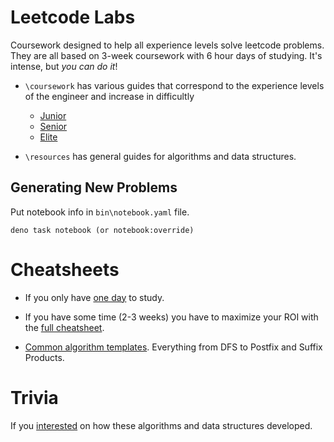 # Leetcode Labs

Coursework designed to help all experience levels solve leetcode problems. They are all based on 3-week coursework with 6 hour days of studying. It's intense, but _you can do it_!

- `\coursework` has various guides that correspond to the experience levels of the engineer and increase in difficultly

  - [Junior](./coursework/guide-junior.md)
  - [Senior](./coursework/guide-senior.md)
  - [Elite](./coursework/guide-elite.md)

- `\resources` has general guides for algorithms and data structures.

## Generating New Problems

Put notebook info in `bin\notebook.yaml` file.

```console
deno task notebook (or notebook:override)
```

# Cheatsheets

- If you only have [one day](./coursework/1day-cheatsheet.md) to study.

- If you have some time (2-3 weeks) you have to maximize your ROI with the [full cheatsheet](./coursework/full-cheatsheet.md).

- [Common algorithm templates](./coursework/algo-template-cheetsheet.md). Everything from DFS to Postfix and Suffix Products.

# Trivia

If you [interested](./coursework/trivia.md) on how these algorithms and data structures developed.
